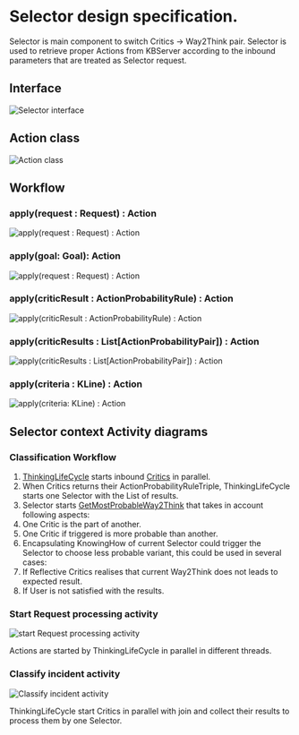 # Selector design specification.

Selector is main component to switch Critics -> Way2Think pair.
Selector is used to retrieve proper Actions from KBServer according to the inbound parameters that are treated as Selector request.

## Interface

![Selector interface](https://github.com/menta/menta-0.3/raw/master/doc/informal/uml/images/SelectorInterface.png)

## Action class

![Action class](https://github.com/menta/menta-0.3/raw/master/doc/informal/uml/images/ActionClass.png)


## Workflow

### apply(request : Request) : Action

![apply(request : Request) : Action](https://github.com/menta/menta-0.3/raw/master/doc/informal/uml/images/applyrequestRequestActionActivity.png)

### apply(goal: Goal): Action

![apply(request : Request) : Action](https://github.com/menta/menta-0.3/raw/master/doc/informal/uml/images/applygoalGoalActionActivity.png)

### apply(criticResult : ActionProbabilityRule) : Action

![apply(criticResult : ActionProbabilityRule) : Action](https://github.com/menta/menta-0.3/raw/master/doc/informal/uml/images/applycriticResultActionProbabilityRulePairActionActivity.png)

### apply(criticResults : List[ActionProbabilityPair]) : Action

![apply(criticResults : List[ActionProbabilityPair]) : Action](https://github.com/menta/menta-0.3/raw/master/doc/informal/uml/images/applycriticResultsListofActionProbabilityRulePairActionactivity.png)

### apply(criteria : KLine) : Action

![apply(criteria: KLine) : Action](https://github.com/menta/menta-0.3/raw/master/doc/informal/uml/images/applycriteriaKLineActionActivity.png)


## Selector context Activity diagrams

### Classification Workflow

 1. [ThinkingLifeCycle](thinking-lifeCycle.md) starts inbound [Critics](critics.md) in parallel.
 1. When Critics returns their ActionProbabilityRuleTriple, ThinkingLifeCycle starts one Selector with the List of results.
 1. Selector starts [GetMostProbableWay2Think](design-specification.md#Activity_diagram) that takes in account following aspects:
   2. One Critic is the part of another.
   2. One Critic if triggered is more probable than another.
 1. Encapsulating KnowingHow of current Selector could trigger the Selector to choose less probable variant,
 this could be used in several cases:
   2. If Reflective Critics realises that current Way2Think does not leads to expected result.
   2. If User is not satisfied with the results.

### Start Request processing activity

![start Request processing activity](https://github.com/menta/menta-0.3/raw/master/doc/informal/uml/images/startRequestprocessingactivity.png)

Actions are started by ThinkingLifeCycle in parallel in different threads.

### Classify incident activity

![Classify incident activity](https://github.com/menta/menta-0.3/raw/master/doc/informal/uml/images/classifyIncidentActivity.png)

ThinkingLifeCycle start Critics in parallel with join and collect their results to process them by one Selector.

